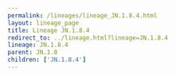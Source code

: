 ```yaml
---
permalink: /lineages/lineage_JN.1.8.4.html
layout: lineage_page
title: Lineage JN.1.8.4
redirect_to: ../lineage.html?lineage=JN.1.8.4
lineage: JN.1.8.4
parent: JN.1.8
children: ['JN.1.8.4']
---
```

